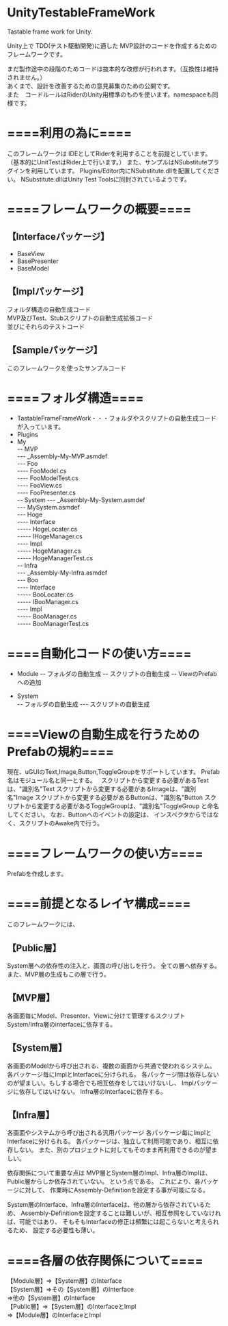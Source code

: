 # UnityTestableFrameWork
Tastable frame work for Unity.

Unity上で TDD(テスト駆動開発)に適した MVP設計のコードを作成するためのフレームワークです。

まだ製作途中の段階のためコードは抜本的な改修が行われます。（互換性は維持されません。）  
あくまで、設計を改善するための意見募集のための公開です。  
また　コードルールはRiderのUnity用標準のものを使います。namespaceも同様です。  

# ====利用の為に====
このフレームワークは IDEとしてRiderを利用することを前提としています。 （基本的にUnitTestはRider上で行います。） また、サンプルはNSubstituteプラグインを利用しています。 Plugins/Editor内にNSubstitute.dllを配置してください。 NSubstitute.dllはUnity Test Toolsに同封されているようです。
# ====フレームワークの概要====

## 【Interfaceパッケージ】  
- BaseView  
- BasePresenter  
- BaseModel  

## 【Implパッケージ】  
フォルダ構造の自動生成コード  
MVP及びTest、Stubスクリプトの自動生成拡張コード  
並びにそれらのテストコード  

## 【Sampleパッケージ】  
このフレームワークを使ったサンプルコード  

# ====フォルダ構造====  
- TastableFrameFrameWork・・・フォルダやスクリプトの自動生成コードが入っています。  
- Plugins  
- My  
-- MVP  
--- _Assembly-My-MVP.asmdef    
--- Foo  
---- FooModel.cs  
---- FooModelTest.cs  
---- FooView.cs  
---- FooPresenter.cs  
-- System 
--- _Assembly-My-System.asmdef     
--- MySystem.asmdef  
--- Hoge  
---- Interface  
----- HogeLocater.cs  
----- IHogeManager.cs  
---- Impl  
----- HogeManager.cs  
----- HogeManagerTest.cs  
-- Infra  
--- _Assembly-My-Infra.asmdef  
--- Boo  
---- Interface  
----- BooLocater.cs  
----- IBooManager.cs  
---- Impl  
----- BooManager.cs  
----- BooManagerTest.cs  


# ====自動化コードの使い方====  
- Module
-- フォルダの自動生成
-- スクリプトの自動生成
-- ViewのPrefabへの追加

- System  
-- フォルダの自動生成
--- スクリプトの自動生成

# ====Viewの自動生成を行うためのPrefabの規約====
現在、uGUIのText,Image,Button,ToggleGroupをサポートしています。
Prefab名はモジュール名と同一とする。   スクリプトから変更する必要があるTextは、"識別名"Text スクリプトから変更する必要があるImageは、"識別名"Image スクリプトから変更する必要があるButtonは、"識別名"Button スクリプトから変更する必要があるToggleGroupは、"識別名"ToggleGroup と命名してください。
なお、Buttonへのイベントの設定は、 インスペクタからではなく、スクリプトのAwake内で行う。


# ====フレームワークの使い方====  
Prefabを作成します。


# ====前提となるレイヤ構成====  
このフレームワークには、

## 【Public層】  
System層への依存性の注入と、画面の呼び出しを行う。
全ての層へ依存する。
また、MVP層の生成もこの層で行う。

## 【MVP層】  
各画面毎にModel、Presenter、Viewに分けて管理するスクリプト
System/Infra層のinterfaceに依存する。

## 【System層】  
各画面のModelから呼び出される、複数の画面から共通で使われるシステム。
各パッケージ毎にImplとInterfaceに分けられる。
各パッケージ間は依存しないのが望ましい。もしする場合でも相互依存をしてはいけないし、
Implパッケージに依存してはいけない。
Infra層のInterfaceに依存する。

## 【Infra層】  
各画面やシステムから呼び出される汎用パッケージ
各パッケージ毎にImplとInterfaceに分けられる。
各パッケージは、独立して利用可能であり、相互に依存しない。
また、別のプロジェクトに対してもそのまま再利用できるのが望ましい。


依存関係について重要な点は
MVP層とSystem層のImpl、Infra層のImplは、Public層からしか依存されていない。
という点である。
これにより、各パッケージに対して、
作業時にAssembly-Definitionを設定する事が可能になる。

System層のInterface、Infra層のInterfaceは、他の層から依存されているため、
Assembly-Definitionを設定することは難しいが、相互参照をしていなければ、可能ではあり、
そもそもInterfaceの修正は頻繁には起こらないと考えられるため、
設定する必要性も薄い。



# ====各層の依存関係について====  
【Module層】⇒【System層】のInterface  
【System層】⇒その【System層】のInterface  
           ⇒他の【System層】のInterface  
【Public層】⇒【System層】のInterfaceとImpl  
           ⇒【Module層】のInterfaceとImpl  
